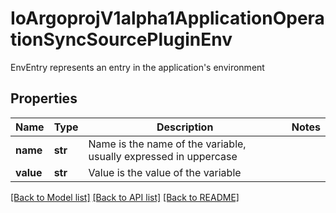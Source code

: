 # IoArgoprojV1alpha1ApplicationOperationSyncSourcePluginEnv

EnvEntry represents an entry in the application's environment
## Properties
Name | Type | Description | Notes
------------ | ------------- | ------------- | -------------
**name** | **str** | Name is the name of the variable, usually expressed in uppercase | 
**value** | **str** | Value is the value of the variable | 

[[Back to Model list]](../README.md#documentation-for-models) [[Back to API list]](../README.md#documentation-for-api-endpoints) [[Back to README]](../README.md)


